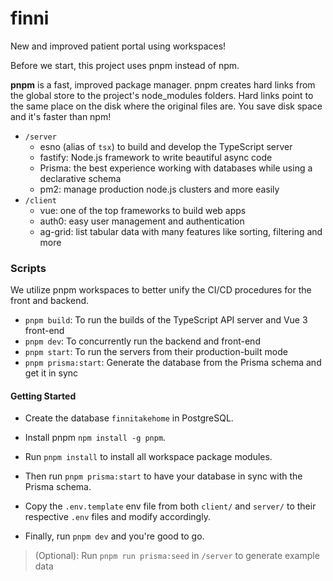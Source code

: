# finni

New and improved patient portal using workspaces!

Before we start, this project uses pnpm instead of npm.

**pnpm** is a fast, improved package manager. pnpm creates hard links from the global store to the project's node_modules folders. Hard links point to the same place on the disk where the original files are. You save disk space and it's faster than npm!

- `/server`
  - esno (alias of `tsx`) to build and develop the TypeScript server
  - fastify: Node.js framework to write beautiful async code
  - Prisma: the best experience working with databases while using a declarative schema
  - pm2: manage production node.js clusters and more easily
- `/client`
  - vue: one of the top frameworks to build web apps
  - auth0: easy user management and authentication
  - ag-grid: list tabular data with many features like sorting, filtering and more

### Scripts

We utilize pnpm workspaces to better unify the CI/CD procedures for the front and backend.

- `pnpm build`: To run the builds of the TypeScript API server and Vue 3 front-end
- `pnpm dev`: To concurrently run the backend and front-end
- `pnpm start`: To run the servers from their production-built mode
- `pnpm prisma:start`: Generate the database from the Prisma schema and get it in sync

#### Getting Started

- Create the database `finnitakehome` in PostgreSQL.

- Install pnpm `npm install -g pnpm`.

- Run `pnpm install` to install all workspace package modules.

- Then run `pnpm prisma:start` to have your database in sync with the Prisma schema.

- Copy the `.env.template` env file from both `client/` and `server/` to their respective `.env` files and modify accordingly. 

- Finally, run `pnpm dev` and you're good to go.

> (Optional): Run `pnpm run prisma:seed` in `/server` to generate example data
